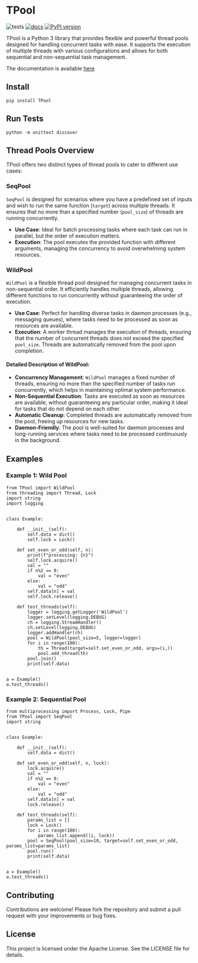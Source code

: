 # TPool

![tests](../../actions/workflows/python-package.yml/badge.svg)
[![docs](../../actions/workflows/sphinx-docs.yml/badge.svg)](https://oeg-upm.github.io/TPool/)
[![PyPI version](https://badge.fury.io/py/TPool.svg)](https://badge.fury.io/py/TPool)

TPool is a Python 3 library that provides flexible and powerful thread pools designed for handling concurrent tasks with ease. It supports the execution of multiple threads with various configurations and allows for both sequential and non-sequential task management.


The documentation is available [here](https://oeg-upm.github.io/TPool/)


## Install
```
pip install TPool
```

## Run Tests
```
python -m unittest discover
```


## Thread Pools Overview 
TPool offers two distinct types of thread pools to cater to different use cases:

### SeqPool
`SeqPool` is designed for scenarios where you have a predefined set of inputs and wish to run the same function
(`target`) across multiple threads. It ensures that no more than a specified number (`pool_size`) of threads are
running concurrently. 
* **Use Case**: Ideal for batch processing tasks where each task can run in parallel, but the order of execution
matters. 
* **Execution**: The pool executes the provided function with different arguments, managing the concurrency to avoid 
overwhelming system resources. 

### WildPool 
`WildPool` is a flexible thread pool designed for managing concurrent tasks in non-sequential order.
It efficiently handles multiple threads, allowing different functions to run concurrently without guaranteeing the 
order of execution.
* **Use Case**: Perfect for handling diverse tasks in daemon processes (e.g., messaging
queues), where tasks need to be processed as soon as resources are available. 
* **Execution**: A worker thread manages the execution of threads, ensuring that the number of concurrent threads
does not exceed the specified `pool_size`. Threads are automatically removed from the pool upon completion.

#### Detailed Description of WildPool:
* **Concurrency Management**: `WildPool` manages a fixed number of threads, ensuring no more than the specified
number of tasks run concurrently, which helps in maintaining optimal system performance. 
* **Non-Sequential Execution**: Tasks are executed as soon as resources are available, without guaranteeing any 
particular order, making it ideal for tasks that do not depend on each other. 
* **Automatic Cleanup**: Completed threads are automatically removed from the pool, freeing up resources for new tasks. 
* **Daemon-Friendly**: The pool is well-suited for daemon processes and long-running services where tasks need to be
processed continuously in the background.



## Examples
### Example 1: Wild Pool 
```
from TPool import WildPool
from threading import Thread, Lock
import string
import logging


class Example:

    def __init__(self):
        self.data = dict()
        self.lock = Lock()

    def set_even_or_odd(self, n):
        print(f"processing: {n}")
        self.lock.acquire()
        val = ""
        if n%2 == 0:
            val = "even"
        else:
            val = "odd"
        self.data[n] = val
        self.lock.release()

    def test_threads(self):
        logger = logging.getLogger('WildPool')
        logger.setLevel(logging.DEBUG)
        ch = logging.StreamHandler()
        ch.setLevel(logging.DEBUG)
        logger.addHandler(ch)
        pool = WildPool(pool_size=5, logger=logger)
        for i in range(100):
            th = Thread(target=self.set_even_or_odd, args=(i,))
            pool.add_thread(th)
        pool.join()
        print(self.data)


a = Example()
a.test_threads()

```

### Example 2: Sequential Pool 
```
from multiprocessing import Process, Lock, Pipe
from TPool import SeqPool
import string


class Example:

    def __init__(self):
        self.data = dict()

    def set_even_or_odd(self, n, lock):
        lock.acquire()
        val = ""
        if n%2 == 0:
            val = "even"
        else:
            val = "odd"
        self.data[n] = val
        lock.release()

    def test_threads(self):
        params_list = []
        lock = Lock()
        for i in range(100):
            params_list.append((i, lock))
        pool = SeqPool(pool_size=10, target=self.set_even_or_odd, params_list=params_list)
        pool.run()
        print(self.data)


a = Example()
a.test_threads()

```

## Contributing 
Contributions are welcome! Please fork the repository and submit a pull request with your improvements or bug fixes. 

## License 
This project is licensed under the Apache License. See the LICENSE file for details.
